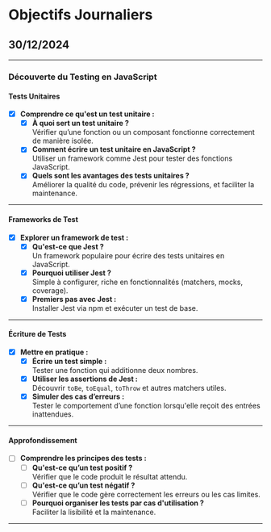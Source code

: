 # Objectifs Journaliers

## 30/12/2024

---

### Découverte du Testing en JavaScript

#### Tests Unitaires

- [x] **Comprendre ce qu'est un test unitaire :**
  - [x] **À quoi sert un test unitaire ?**  
         Vérifier qu’une fonction ou un composant fonctionne correctement de manière isolée.
  - [x] **Comment écrire un test unitaire en JavaScript ?**  
         Utiliser un framework comme Jest pour tester des fonctions JavaScript.
  - [x] **Quels sont les avantages des tests unitaires ?**  
         Améliorer la qualité du code, prévenir les régressions, et faciliter la maintenance.

---

#### Frameworks de Test

- [x] **Explorer un framework de test :**
  - [x] **Qu'est-ce que Jest ?**  
         Un framework populaire pour écrire des tests unitaires en JavaScript.
  - [x] **Pourquoi utiliser Jest ?**  
         Simple à configurer, riche en fonctionnalités (matchers, mocks, coverage).
  - [x] **Premiers pas avec Jest :**  
         Installer Jest via npm et exécuter un test de base.

---

#### Écriture de Tests

- [x] **Mettre en pratique :**
  - [x] **Écrire un test simple :**  
         Tester une fonction qui additionne deux nombres.
  - [x] **Utiliser les assertions de Jest :**  
         Découvrir `toBe`, `toEqual`, `toThrow` et autres matchers utiles.
  - [x] **Simuler des cas d’erreurs :**  
         Tester le comportement d’une fonction lorsqu'elle reçoit des entrées inattendues.

---

#### Approfondissement

- [ ] **Comprendre les principes des tests :**
  - [ ] **Qu'est-ce qu’un test positif ?**  
         Vérifier que le code produit le résultat attendu.
  - [ ] **Qu'est-ce qu’un test négatif ?**  
         Vérifier que le code gère correctement les erreurs ou les cas limites.
  - [ ] **Pourquoi organiser les tests par cas d'utilisation ?**  
         Faciliter la lisibilité et la maintenance.

---
